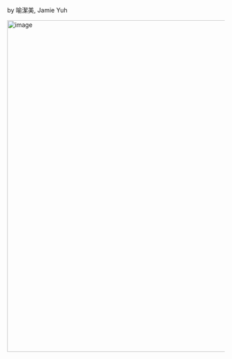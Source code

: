 by 喻潔美, Jamie Yuh 

<img width="767" alt="image" src="https://github.com/user-attachments/assets/5631c1c2-5f95-4f95-b980-167d811c7422" />

